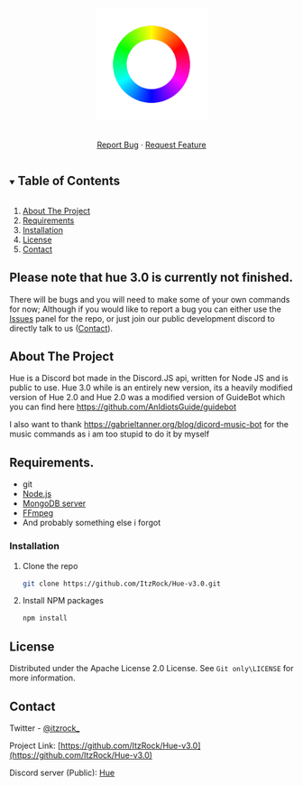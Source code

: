 



<!-- PROJECT LOGO -->
<br />
<p align="center">
  <a href="https://github.com/ItzRock/Hue-v3.0">
    <img src="git only/images/logo.png" alt="Logo" width="200" height="200">
  </a>
  <p align="center">
    <br />
    <a href="https://github.com/ItzRock/Hue-v3.0/issues">Report Bug</a>
    ·
    <a href="https://github.com/ItzRock/Hue-v3.0/issues">Request Feature</a>
  </p>
</p>



<!-- TABLE OF CONTENTS -->
<details open="open">
  <summary><h2 style="display: inline-block">Table of Contents</h2></summary>
  <ol>
    <li><a href="#about-the-project">About The Project</a></li>
    <li><a href="#requirements">Requirements</a></li>
    <li><a href="#installation">Installation</a></li>
    <li><a href="#license">License</a></li>
    <li><a href="#contact">Contact</a></li>
  </ol>
</details>

## Please note that hue 3.0 is currently not finished.
There will be bugs and you will need to make some of your own commands for now;
Although if you would like to report a bug you can either use the <a href="https://github.com/ItzRock/Hue-v3.0/issues">Issues</a> panel for the repo, or just join our public development discord to directly talk to us (<a href="#contact">Contact</a>).
<!-- ABOUT THE PROJECT -->
## About The Project

Hue is a Discord bot made in the Discord.JS api, written for Node JS and is public to use.
Hue 3.0 while is an entirely new version, its a heavily modified version of Hue 2.0
and Hue 2.0 was a modified version of GuideBot which you can find here
https://github.com/AnIdiotsGuide/guidebot

I also want to thank https://gabrieltanner.org/blog/dicord-music-bot for the music commands 
as i am too stupid to do it by myself
## Requirements.
- git
- [Node.js](https://nodejs.org/)
- [MongoDB server](https://www.mongodb.com/try/download/community)
- [FFmpeg](https://ffmpeg.org/)
- And probably something else i forgot
### Installation

1. Clone the repo
   ```sh
   git clone https://github.com/ItzRock/Hue-v3.0.git
   ```
2. Install NPM packages
   ```sh
   npm install
   ```
<!-- LICENSE -->
## License

Distributed under the Apache License 2.0 License. See `Git only\LICENSE` for more information.



<!-- CONTACT -->
## Contact

Twitter - [@itzrock_](https://twitter.com/itzrock_)

Project Link: [https://github.com/ItzRock/Hue-v3.0](https://github.com/ItzRock/Hue-v3.0)

Discord server (Public): [Hue](https://discord.com/invite/QwgnZ83XD3)
